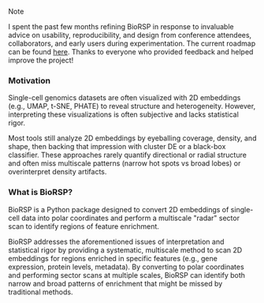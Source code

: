> [!NOTE]
> I spent the past few months refining BioRSP in response to invaluable advice on usability, reproducibility, and design from conference attendees, collaborators, and early users during experimentation. The current roadmap can be found [here](https://github.com/cytronicoder/biorsp/issues/1). Thanks to everyone who provided feedback and helped improve the project!

### Motivation

Single-cell genomics datasets are often visualized with 2D embeddings (e.g., UMAP, t-SNE, PHATE) to reveal structure and heterogeneity. However, interpreting these visualizations is often subjective and lacks statistical rigor.

Most tools still analyze 2D embeddings by eyeballing coverage, density, and shape, then backing that impression with cluster DE or a black-box classifier. These approaches rarely quantify directional or radial structure and often miss multiscale patterns (narrow hot spots vs broad lobes) or overinterpret density artifacts.

### What is BioRSP?

BioRSP is a Python package designed to convert 2D embeddings of single-cell data into polar coordinates and perform a multiscale "radar" sector scan to identify regions of feature enrichment.

BioRSP addresses the aforementioned issues of interpretation and statistical rigor by providing a systematic, multiscale method to scan 2D embeddings for regions enriched in specific features (e.g., gene expression, protein levels, metadata). By converting to polar coordinates and performing sector scans at multiple scales, BioRSP can identify both narrow and broad patterns of enrichment that might be missed by traditional methods.
